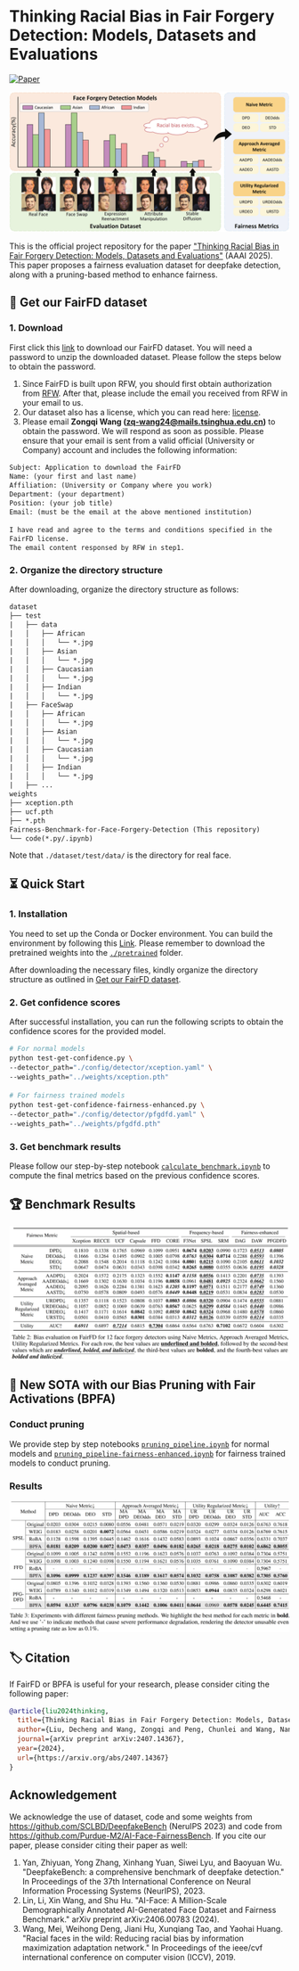 # Thinking Racial Bias in Fair Forgery Detection: Models, Datasets and Evaluations

[![Paper](https://img.shields.io/badge/arXiv-2407.14367-blue)](https://arxiv.org/abs/2407.14367)

![Main](fig/main.jpg)


This is the official project repository for the paper ["Thinking Racial Bias in Fair Forgery Detection: Models, Datasets and Evaluations"](https://arxiv.org/abs/2407.14367v2) (AAAI 2025). This paper proposes a fairness evaluation dataset for deepfake detection, along with a pruning-based method to enhance fairness.


## 🎁 Get our FairFD dataset

### 1. Download

First click this [link](https://mailstsinghuaeducn-my.sharepoint.com/:f:/g/personal/zq-wang24_mails_tsinghua_edu_cn/Ek17ILchHktAn_7qTwT13s4B7Ku6hI3JHRnqM2j0TweQpw?e=GNBK8j) to download our FairFD dataset. You will need a password to unzip the downloaded dataset. Please follow the steps below to obtain the password.

1. Since FairFD is built upon RFW, you should first obtain authorization from [RFW](http://whdeng.cn/RFW/testing.html). After that, please include the email you received from RFW in your email to us.
2. Our dataset also has a license, which you can read here: [license](./license.md).
3. Please email **Zongqi Wang (zq-wang24@mails.tsinghua.edu.cn)** to obtain the password. We will respond as soon as possible. Please ensure that your email is sent from a valid official (University or Company) account and includes the following information: 

```
Subject: Application to download the FairFD
Name: (your first and last name)
Affiliation: (University or Company where you work)
Department: (your department)
Position: (your job title)
Email: (must be the email at the above mentioned institution)

I have read and agree to the terms and conditions specified in the FairFD license.
The email content responsed by RFW in step1. 
```


### 2. Organize the directory structure

After downloading, organize the directory structure as follows:

```
dataset
├── test
|   ├── data
|   │   ├── African
|   │   │   └── *.jpg
|   │   ├── Asian
|   │   │   └── *.jpg
|   │   ├── Caucasian
|   │   │   └── *.jpg
|   │   ├── Indian
|   │   │   └── *.jpg
|   ├── FaceSwap
|   │   ├── African
|   │   │   └── *.jpg
|   │   ├── Asian
|   │   │   └── *.jpg
|   │   ├── Caucasian
|   │   │   └── *.jpg
|   │   ├── Indian
|   │   │   └── *.jpg
|   ├── ...
weights
├── xception.pth
├── ucf.pth
├── *.pth
Fairness-Benchmark-for-Face-Forgery-Detection (This repository)
└── code(*.py/.ipynb)
```

Note that `./dataset/test/data/` is the directory for real face.

## ⏳ Quick Start

### 1. Installation

You need to set up the Conda or Docker environment. You can build the environment by following this [Link](https://github.com/SCLBD/DeepfakeBench?tab=readme-ov-file#-quick-start). Please remember to download the pretrained weights into the [`./pretrained`](./pretrained) folder.

After downloading the necessary files, kindly organize the directory structure as outlined in [Get our FairFD dataset](#-get-our-fairfd-dataset).

### 2. Get confidence scores

After successful installation, you can run the following scripts to obtain the confidence scores for the provided model. 

```bash
# For normal models
python test-get-confidence.py \
--detector_path="./config/detector/xception.yaml" \
--weights_path="../weights/xception.pth"

# For fairness trained models
python test-get-confidence-fairness-enhanced.py \
--detector_path="./config/detector/pfgdfd.yaml" \
--weights_path="../weights/pfgdfd.pth"
```

### 3. Get benchmark results

Please follow our step-by-step notebook [`calculate_benchmark.ipynb`](calculate_benchmark.ipynb) to compute the final metrics based on the previous confidence scores.

## 🏆 Benchmark Results

![BenchmarkResults](fig/benchmark_results.jpg)

## 🎯 New SOTA with our Bias Pruning with Fair Activations (BPFA)

### Conduct pruning
We provide step by step notebooks [`pruning_pipeline.ipynb`](pruning_pipeline.ipynb) for normal models and [`pruning_pipeline-fairness-enhanced.ipynb`](pruning_pipeline-fairness-enhanced.ipynb) for fairness trained models to conduct pruning. 

### Results

![BPFA](fig/BPFA.jpg)


## 🏷️ Citation

If FairFD or BPFA is useful for your research, please consider citing the following paper: 

```bibtex
@article{liu2024thinking,
  title={Thinking Racial Bias in Fair Forgery Detection: Models, Datasets and Evaluations},
  author={Liu, Decheng and Wang, Zongqi and Peng, Chunlei and Wang, Nannan and Hu, Ruimin and Gao, Xinbo},
  journal={arXiv preprint arXiv:2407.14367},
  year={2024},
  url={https://arxiv.org/abs/2407.14367}
}
```

## Acknowledgement

We acknowledge the use of dataset, code and some weights from https://github.com/SCLBD/DeepfakeBench (NeruIPS 2023) and code from https://github.com/Purdue-M2/AI-Face-FairnessBench. If you cite our paper, please consider citing their paper as well:

1. Yan, Zhiyuan, Yong Zhang, Xinhang Yuan, Siwei Lyu, and Baoyuan Wu. "DeepfakeBench: a comprehensive benchmark of deepfake detection." In Proceedings of the 37th International Conference on Neural Information Processing Systems (NeurIPS), 2023.
2. Lin, Li, Xin Wang, and Shu Hu. "AI-Face: A Million-Scale Demographically Annotated AI-Generated Face Dataset and Fairness Benchmark." arXiv preprint arXiv:2406.00783 (2024).
3. Wang, Mei, Weihong Deng, Jiani Hu, Xunqiang Tao, and Yaohai Huang. "Racial faces in the wild: Reducing racial bias by information maximization adaptation network." In Proceedings of the ieee/cvf international conference on computer vision (ICCV), 2019.



